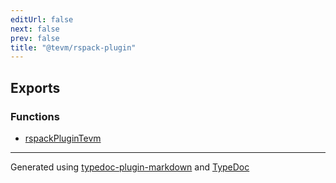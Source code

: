 ```yaml
---
editUrl: false
next: false
prev: false
title: "@tevm/rspack-plugin"
---
```


## Exports

### Functions

- [rspackPluginTevm](/generated/tevm/rspack-plugin/functions/rspackplugintevm/)

***
Generated using [typedoc-plugin-markdown](https://www.npmjs.com/package/typedoc-plugin-markdown) and [TypeDoc](https://typedoc.org/)
